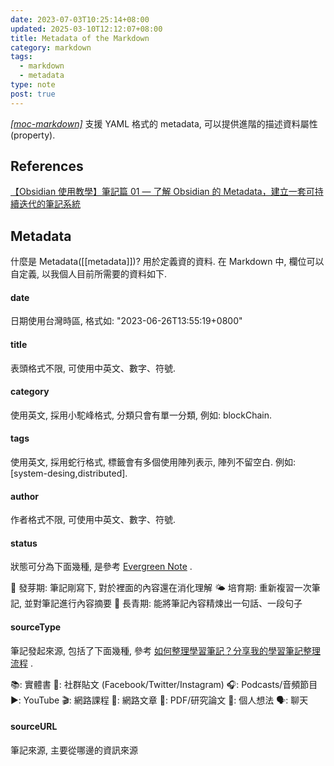 ```yaml
---
date: 2023-07-03T10:25:14+08:00
updated: 2025-03-10T12:12:07+08:00
title: Metadata of the Markdown
category: markdown
tags:
  - markdown
  - metadata
type: note
post: true
---
```


*[[moc-markdown]]([[moc-markdown]])* 支援 YAML 格式的 metadata, 可以提供進階的描述資料屬性(property).

<!--more-->

## References

[【Obsidian 使用教學】筆記篇 01 — 了解 Obsidian 的 Metadata，建立一套可持續迭代的筆記系統](https://medium.com/pm%E7%9A%84%E7%94%9F%E7%94%A2%E5%8A%9B%E5%B7%A5%E5%85%B7%E7%AE%B1/obsidian-%E4%BD%BF%E7%94%A8%E6%95%99%E5%AD%B8-%E7%AD%86%E8%A8%98%E7%AF%87-01-%E4%BA%86%E8%A7%A3-obsidian-%E7%9A%84-metadata-f8602bbddade)

## Metadata

什麼是 Metadata([[metadata]])? 用於定義資的資料.
在 Markdown 中, 欄位可以自定義, 以我個人目前所需要的資料如下.

#### date

日期使用台灣時區, 格式如: "2023-06-26T13:55:19+0800"

#### title

表頭格式不限, 可使用中英文、數字、符號.

#### category

使用英文, 採用小駝峰格式, 分類只會有單一分類, 例如: blockChain.

#### tags

使用英文, 採用蛇行格式, 標籤會有多個使用陣列表示, 陣列不留空白.
例如: [system-desing,distributed].

#### author

作者格式不限, 可使用中英文、數字、符號.

#### status

狀態可分為下面幾種, 是參考 [Evergreen Note](https://medium.com/pm%E7%9A%84%E7%94%9F%E7%94%A2%E5%8A%9B%E5%B7%A5%E5%85%B7%E7%AE%B1/obsidian-%E4%BD%BF%E7%94%A8%E6%95%99%E5%AD%B8-%E7%AD%86%E8%A8%98%E7%AF%87-04-%E5%9C%A8-obsidian-%E4%B8%AD%E5%AF%A6%E4%BD%9C-evergreen-note-%E7%9A%84%E6%A6%82%E5%BF%B5-cd776b051a0e) .

🌱 發芽期: 筆記剛寫下, 對於裡面的內容還在消化理解
🌤 培育期: 重新複習一次筆記, 並對筆記進行內容摘要
🌲 長青期: 能將筆記內容精煉出一句話、一段句子

#### sourceType

筆記發起來源, 包括了下面幾種, 參考 [如何整理學習筆記？分享我的學習筆記整理流程](https://medium.com/pm%E7%9A%84%E7%94%9F%E7%94%A2%E5%8A%9B%E5%B7%A5%E5%85%B7%E7%AE%B1/%E5%A6%82%E4%BD%95%E6%95%B4%E7%90%86%E5%AD%B8%E7%BF%92%E7%AD%86%E8%A8%98-ad42796c9e08) .

📚️: 實體書
📮: 社群貼文 (Facebook/Twitter/Instagram)
🎧️: Podcasts/音頻節目
▶️: YouTube
🎬: 網路課程
📰️: 網路文章
📜️: PDF/研究論文
💭️: 個人想法
🗣️: 聊天

#### sourceURL

筆記來源, 主要從哪邊的資訊來源
